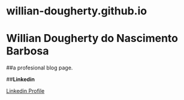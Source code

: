 # willian-dougherty.github.io

# Willian Dougherty do Nascimento Barbosa

##a profesional blog page.

##**Linkedin**

[Linkedin Profile](https://www.linkedin.com/in/willian-dougherty-n-barbosa-245198b0/)
